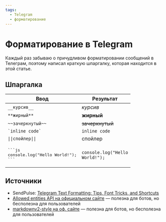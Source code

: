 ```yaml
---
tags:
  - Telegram
  - форматирование
---
```

# Форматирование в Telegram

Каждый раз забываю о причудливом форматировании сообщений в Телеграм, поэтому написал краткую шпаргалку, которая находится в этой статье.

<!-- truncate -->

## Шпаргалка

<!-- markdownlint-disable MD033 -->
| Ввод                         | Результат       |
|------------------------------|-----------------|
| `__курсив__`                 | *курсив*        |
| `**жирный**`                 | **жирный**      |
| `~~зачеркнутый~~`            | ~~зачеркнутый~~ |
| <code>\`inline code\`</code> | `inline code`   |
| <code>\|\|спойлер\|\|</code> | спойлер         |
| <pre>\`\`\`js<br />console.log("Hello World!");<br />\`\`\`</pre> | <pre><code class="language-js">console.log("Hello World!");</code></pre> |

## Источники

* SendPulse: [Telegram Text Formatting: Tips, Font Tricks, and Shortcuts](https://sendpulse.com/blog/telegram-text-formatting)
* [Allowed entities API на официальном сайте](https://core.telegram.org/api/entities#allowed-entities) — полезна для ботов, но бесполезна для пользователей
* [markdownv2-style на оф. сайте](https://core.telegram.org/bots/api#markdownv2-style) — полезна для ботов, но бесполезна для пользователей
